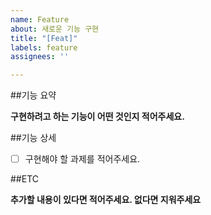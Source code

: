 ```yaml
---
name: Feature
about: 새로운 기능 구현
title: "[Feat]"
labels: feature
assignees: ''

---
```


##기능 요약

**구현하려고 하는 기능이 어떤 것인지 적어주세요.**

##기능 상세

- [ ] 구현해야 할 과제를 적어주세요.

##ETC

**추가할 내용이 있다면 적어주세요. 없다면 지워주세요**
